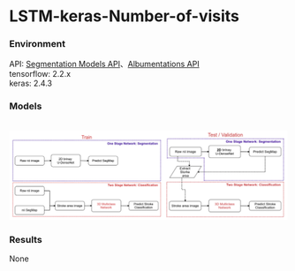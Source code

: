 # LSTM-keras-Number-of-visits

<h3>Environment</h3>
API: <a href='https://github.com/qubvel/segmentation_models'>Segmentation Models API</a>、<a href='https://github.com/albumentations-team/albumentations#documentation'>Albumentations API</a><br>
tensorflow: 2.2.x</br>
keras: 2.4.3</br>
<h3>Models</h3>
<br>
<img src="https://github.com/IlikeBB/F3D-fully-3D-detector-for-joint-segmentation-and-classification-for-ischemic-stroke/blob/main/train_test.png">
<br>


<h3>Results</h3>
None<br>
<br>

